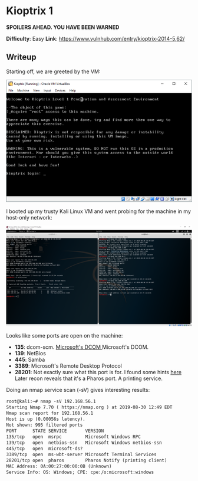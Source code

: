 # Kioptrix 1

**SPOILERS AHEAD. YOU HAVE BEEN WARNED**

**Difficulty**: Easy
**Link**: https://www.vulnhub.com/entry/kioptrix-2014-5,62/

## Writeup

Starting off, we are greeted by the VM:

![img1](img1.PNG)

I booted up my trusty Kali Linux VM and went probing for the machine in my host-only network:

![img2](img2.PNG)

Looks like some ports are open on the machine:

* **135**: dcom-scm. [Microsoft's DCOM ](https://www.varonis.com/blog/dcom-distributed-component-object-model/)Microsoft's DCOM.
* **139**: NetBios
* **445**: Samba
* **3389**: Microsoft's Remote Desktop Protocol
* **28201**: Not exactly sure what this port is for. I found some hints [here](https://www.iana.org/assignments/service-names-port-numbers/service-names-port-numbers.xhtml?search=1&page=60) Later recon reveals that it's a Pharos port. A printing service.

Doing an nmap service scan (-sV) gives interesting results:
```
root@kali:~# nmap -sV 192.168.56.1
Starting Nmap 7.70 ( https://nmap.org ) at 2019-08-30 12:49 EDT
Nmap scan report for 192.168.56.1
Host is up (0.00056s latency).
Not shown: 995 filtered ports
PORT      STATE SERVICE       VERSION
135/tcp   open  msrpc         Microsoft Windows RPC
139/tcp   open  netbios-ssn   Microsoft Windows netbios-ssn
445/tcp   open  microsoft-ds?
3389/tcp  open  ms-wbt-server Microsoft Terminal Services
28201/tcp open  pharos        Pharos Notify (printing client)
MAC Address: 0A:00:27:00:00:0B (Unknown)
Service Info: OS: Windows; CPE: cpe:/o:microsoft:windows

```

